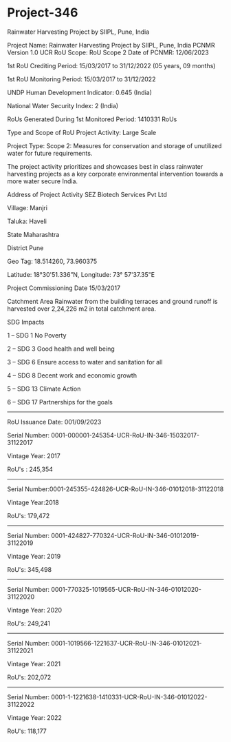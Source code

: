 # Project-346
Rainwater Harvesting Project by SIIPL, Pune, India

Project Name: Rainwater Harvesting Project by SIIPL, Pune, India
PCNMR Version 1.0
UCR RoU Scope: RoU Scope 2
Date of PCNMR: 12/06/2023

1st RoU Crediting Period: 15/03/2017 to 31/12/2022 (05 years, 09 months)

1st RoU Monitoring Period: 15/03/2017 to 31/12/2022

UNDP Human Development Indicator: 0.645 (India)

National Water Security Index: 2 (India)

RoUs Generated During 1st Monitored Period: 1410331 RoUs

Type and Scope of RoU Project Activity: Large Scale 

Project Type: Scope 2: Measures for conservation and storage of unutilized
water for future requirements.

The project activity prioritizes and showcases best in class
rainwater harvesting projects as a key corporate
environmental intervention towards a more water secure
India.

Address of Project Activity SEZ Biotech Services Pvt Ltd

Village: Manjri

Taluka: Haveli

State Maharashtra

District Pune

Geo Tag: 18.514260, 73.960375

Latitude: 18°30'51.336”N, Longitude: 73° 57'37.35"E

Project Commissioning Date 15/03/2017

Catchment Area
Rainwater from the building terraces and ground runoff is
harvested over 2,24,226 m2
in total catchment area.

SDG Impacts

1 – SDG 1 No Poverty

2 – SDG 3 Good health and well being

3 – SDG 6 Ensure access to water and sanitation for all

4 – SDG 8 Decent work and economic growth

5 – SDG 13 Climate Action

6 – SDG 17 Partnerships for the goals
___________________
RoU Issuance Date: 001/09/2023

Serial Number: 0001-000001-245354-UCR-RoU-IN-346-15032017-31122017

Vintage Year: 2017

RoU's : 245,354
________________
Serial Number:0001-245355-424826-UCR-RoU-IN-346-01012018-31122018

Vintage Year:2018

RoU's: 179,472
______________________
Serial Number: 0001-424827-770324-UCR-RoU-IN-346-01012019-31122019

Vintage Year: 2019

RoU's: 345,498
______________________
Serial Number: 0001-770325-1019565-UCR-RoU-IN-346-01012020-31122020

Vintage Year: 2020

RoU's: 249,241
_______________________
Serial Number: 0001-1019566-1221637-UCR-RoU-IN-346-01012021-31122021

Vintage Year: 2021

RoU's: 202,072
_____________________
Serial Number: 0001-1-1221638-1410331-UCR-RoU-IN-346-01012022-31122022

Vintage Year: 2022

RoU's: 118,177
